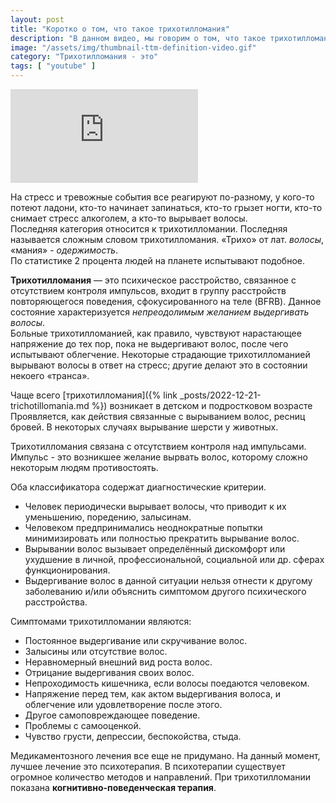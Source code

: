 ```yaml
---
layout: post
title: "Коротко о том, что такое трихотилломания"
description: "В данном видео, мы говорим о том, что такое трихотилломании, как она проявляется и каковы ее диагностические критерии."
image: "/assets/img/thumbnail-ttm-definition-video.gif"
category: "Трихотилломания - это"
tags: [ "youtube" ]
---
```


<div class="video-container mb-3">
    <iframe src="https://www.youtube.com/embed/vRTqJ2ZTH8Y" 
            title="YouTube video player"
            loading="lazy"
            frameborder="0" allow="accelerometer; autoplay; clipboard-write; encrypted-media; gyroscope; picture-in-picture; 
            web-share" allowfullscreen>
    </iframe>
</div>

На стресс и тревожные события все реагируют по-разному, у кого-то потеют
ладони, кто-то начинает запинаться, кто-то грызет ногти, кто-то снимает стресс алкоголем, а кто-то вырывает волосы.  
Последняя категория относится к трихотилломании. Последняя называется сложным словом трихотилломания.
«Трихо» от лат. *волосы*, «мания» - *одержимость*.  
По статистике 2 процента людей на планете испытывают подобное.

**Трихотилломания** — это психическое расстройство, связанное с отсутствием контроля импульсов, 
входит в группу расстройств повторяющегося поведения, сфокусированного на теле (BFRB). 
Данное состояние характеризуется *непреодолимым желанием выдергивать волосы*.   
Больные трихотилломанией, как правило, чувствуют нарастающее напряжение до тех пор, пока не выдергивают волос, после 
чего испытывают облегчение. Некоторые страдающие трихотилломанией вырывают волосы в ответ на стресс; 
другие делают это в состоянии некоего «транса».

Чаще всего [трихотилломания]({% link _posts/2022-12-21-trichotillomania.md %}) возникает в детском и подростковом возрасте
Проявляется, как действия связанные с вырыванием волос, ресниц бровей. В некоторых случаях вырывание шерсти у животных.

Трихотилломания связана с отсутствием контроля над импульсами. Импульс - это возникшее желание вырвать волос,
которому сложно некоторым людям противостоять.

Оба классификатора содержат диагностические критерии.
- Человек периодически вырывает волосы, что приводит к их уменьшению, поредению, залысинам.
- Человеком предпринимались неоднократные попытки минимизировать или полностью прекратить вырывание волос.
- Вырывании волос вызывает определённый дискомфорт или ухудшение в личной, профессиональной, социальной или др. сферах функционирования.
- Выдергивание волос в данной ситуации нельзя отнести к другому заболеванию и/или объяснить симптомом другого психического расстройства.  

Симптомами трихотилломании являются:  
- Постоянное выдергивание или скручивание волос.
- Залысины или отсутствие волос.
- Неравномерный внешний вид роста волос.
- Отрицание выдергивания своих волос.
- Непроходимость кишечника, если волосы поедаются человеком.
- Напряжение перед тем, как актом выдергивания волоса, и облегчение или удовлетворение после этого.
- Другое самоповреждающее поведение.
- Проблемы с самооценкой.
- Чувство грусти, депрессии, беспокойства, стыда.

Медикаментозного лечения все еще не придумано. На данный момент, лучшее лечение это психотерапия. 
В психотерапии существует огромное количество методов и направлений. 
При трихотилломании показана **когнитивно-поведенческая терапия**.










